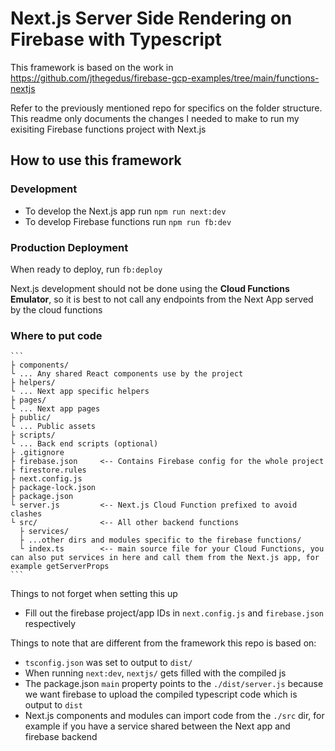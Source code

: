 # Next.js Server Side Rendering on Firebase with Typescript
This framework is based on the work in https://github.com/jthegedus/firebase-gcp-examples/tree/main/functions-nextjs

Refer to the previously mentioned repo for specifics on the folder structure. This readme only documents the changes I needed to make to run my exisiting Firebase functions project with Next.js 

## How to use this framework 

### Development
- To develop the Next.js app run `npm run next:dev`
- To develop Firebase functions run `npm run fb:dev`

### Production Deployment
When ready to deploy, run `fb:deploy`

Next.js development should not be done using the **Cloud Functions Emulator**, so it is best to not call any endpoints from the Next App served by the cloud functions

### Where to put code 
    ```
    ├ components/
    └ ... Any shared React components use by the project
    ├ helpers/
    └ ... Next app specific helpers
    ├ pages/
    └ ... Next app pages
    ├ public/
    └ ... Public assets
    ├ scripts/
    └ ... Back end scripts (optional)
    ├ .gitignore
    ├ firebase.json     <-- Contains Firebase config for the whole project
    ├ firestore.rules
    ├ next.config.js
    ├ package-lock.json
    ├ package.json
    └ server.js         <-- Next.js Cloud Function prefixed to avoid clashes
    └ src/              <-- All other backend functions
      ├ services/
      ├ ...other dirs and modules specific to the firebase functions/
      └ index.ts        <-- main source file for your Cloud Functions, you can also put services in here and call them from the Next.js app, for example getServerProps
    ```
Things to not forget when setting this up
- Fill out the firebase project/app IDs in `next.config.js` and `firebase.json` respectively

Things to note that are different from the framework this repo is based on:
- `tsconfig.json` was set to output to `dist/`
- When running `next:dev`, `nextjs/` gets filled with the compiled js 
- The package.json `main` property points to the `./dist/server.js` because we want firebase to upload the compiled typescript code which is output to `dist`
- Next.js components and modules can import code from the `./src` dir, for example if you have a service shared between the Next app and firebase backend



